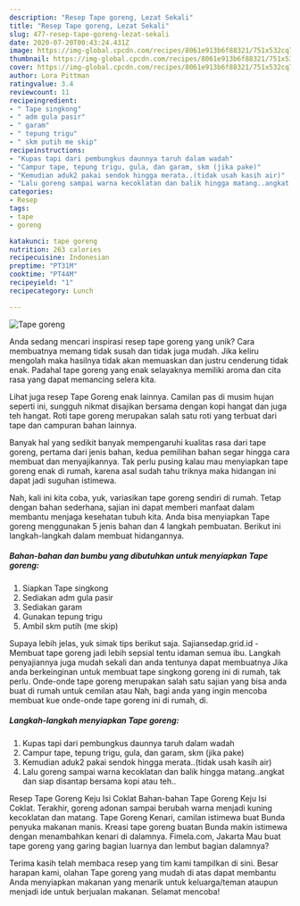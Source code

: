 ```yaml
---
description: "Resep Tape goreng, Lezat Sekali"
title: "Resep Tape goreng, Lezat Sekali"
slug: 477-resep-tape-goreng-lezat-sekali
date: 2020-07-20T00:43:24.431Z
image: https://img-global.cpcdn.com/recipes/8061e913b6f88321/751x532cq70/tape-goreng-foto-resep-utama.jpg
thumbnail: https://img-global.cpcdn.com/recipes/8061e913b6f88321/751x532cq70/tape-goreng-foto-resep-utama.jpg
cover: https://img-global.cpcdn.com/recipes/8061e913b6f88321/751x532cq70/tape-goreng-foto-resep-utama.jpg
author: Lora Pittman
ratingvalue: 3.4
reviewcount: 11
recipeingredient:
- " Tape singkong"
- " adm gula pasir"
- " garam"
- " tepung trigu"
- " skm putih me skip"
recipeinstructions:
- "Kupas tapi dari pembungkus daunnya taruh dalam wadah"
- "Campur tape, tepung trigu, gula, dan garam, skm (jika pake)"
- "Kemudian aduk2 pakai sendok hingga merata..(tidak usah kasih air)"
- "Lalu goreng sampai warna kecoklatan dan balik hingga matang..angkat dan siap disantap bersama kopi atau teh.."
categories:
- Resep
tags:
- tape
- goreng

katakunci: tape goreng 
nutrition: 263 calories
recipecuisine: Indonesian
preptime: "PT31M"
cooktime: "PT44M"
recipeyield: "1"
recipecategory: Lunch

---
```



![Tape goreng](https://img-global.cpcdn.com/recipes/8061e913b6f88321/751x532cq70/tape-goreng-foto-resep-utama.jpg)

Anda sedang mencari inspirasi resep tape goreng yang unik? Cara membuatnya memang tidak susah dan tidak juga mudah. Jika keliru mengolah maka hasilnya tidak akan memuaskan dan justru cenderung tidak enak. Padahal tape goreng yang enak selayaknya memiliki aroma dan cita rasa yang dapat memancing selera kita.

Lihat juga resep Tape Goreng enak lainnya. Camilan pas di musim hujan seperti ini, sungguh nikmat disajikan bersama dengan kopi hangat dan juga teh hangat. Roti tape goreng merupakan salah satu roti yang terbuat dari tape dan campuran bahan lainnya.

Banyak hal yang sedikit banyak mempengaruhi kualitas rasa dari tape goreng, pertama dari jenis bahan, kedua pemilihan bahan segar hingga cara membuat dan menyajikannya. Tak perlu pusing kalau mau menyiapkan tape goreng enak di rumah, karena asal sudah tahu triknya maka hidangan ini dapat jadi suguhan istimewa.


Nah, kali ini kita coba, yuk, variasikan tape goreng sendiri di rumah. Tetap dengan bahan sederhana, sajian ini dapat memberi manfaat dalam membantu menjaga kesehatan tubuh kita. Anda bisa menyiapkan Tape goreng menggunakan 5 jenis bahan dan 4 langkah pembuatan. Berikut ini langkah-langkah dalam membuat hidangannya.

<!--inarticleads1-->

##### Bahan-bahan dan bumbu yang dibutuhkan untuk menyiapkan Tape goreng:

1. Siapkan  Tape singkong
1. Sediakan  adm gula pasir
1. Sediakan  garam
1. Gunakan  tepung trigu
1. Ambil  skm putih (me skip)


Supaya lebih jelas, yuk simak tips berikut saja. Sajiansedap.grid.id - Membuat tape goreng jadi lebih sepsial tentu idaman semua ibu. Langkah penyajiannya juga mudah sekali dan anda tentunya dapat membuatnya Jika anda berkeinginan untuk membuat tape singkong goreng ini di rumah, tak perlu. Onde-onde tape goreng merupakan salah satu sajian yang bisa anda buat di rumah untuk cemilan atau Nah, bagi anda yang ingin mencoba membuat kue onde-onde tape goreng ini di rumah, di. 

<!--inarticleads2-->

##### Langkah-langkah menyiapkan Tape goreng:

1. Kupas tapi dari pembungkus daunnya taruh dalam wadah
1. Campur tape, tepung trigu, gula, dan garam, skm (jika pake)
1. Kemudian aduk2 pakai sendok hingga merata..(tidak usah kasih air)
1. Lalu goreng sampai warna kecoklatan dan balik hingga matang..angkat dan siap disantap bersama kopi atau teh..


Resep Tape Goreng Keju Isi Coklat Bahan-bahan Tape Goreng Keju Isi Coklat. Terakhir, goreng adonan sampai berubah warna menjadi kuning kecoklatan dan matang. Tape Goreng Kenari, camilan istimewa buat Bunda penyuka makanan manis. Kreasi tape goreng buatan Bunda makin istimewa dengan menambahkan kenari di dalamnya. Fimela.com, Jakarta Mau buat tape goreng yang garing bagian luarnya dan lembut bagian dalamnya? 

Terima kasih telah membaca resep yang tim kami tampilkan di sini. Besar harapan kami, olahan Tape goreng yang mudah di atas dapat membantu Anda menyiapkan makanan yang menarik untuk keluarga/teman ataupun menjadi ide untuk berjualan makanan. Selamat mencoba!
